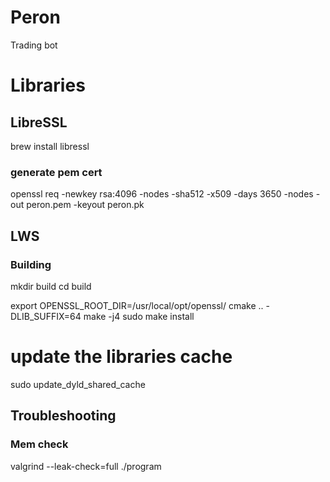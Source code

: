# Peron

Trading bot

# Libraries
## LibreSSL
brew install libressl

### generate pem cert
openssl req -newkey rsa:4096 -nodes -sha512 -x509 -days 3650 -nodes -out peron.pem -keyout peron.pk

## LWS
### Building
mkdir build
cd build

export OPENSSL_ROOT_DIR=/usr/local/opt/openssl/
cmake .. -DLIB_SUFFIX=64
make -j4
sudo make install

# update the libraries cache
sudo update_dyld_shared_cache

## Troubleshooting

### Mem check
valgrind --leak-check=full ./program
